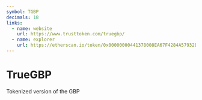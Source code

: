 ```yaml
---
symbol: TGBP
decimals: 18
links:
  - name: website
    url: https://www.trusttoken.com/truegbp/
  - name: explorer
    url: https://etherscan.io/token/0x00000000441378008EA67F4284A57932B1c000a5
---
```


# TrueGBP

Tokenized version of the GBP
